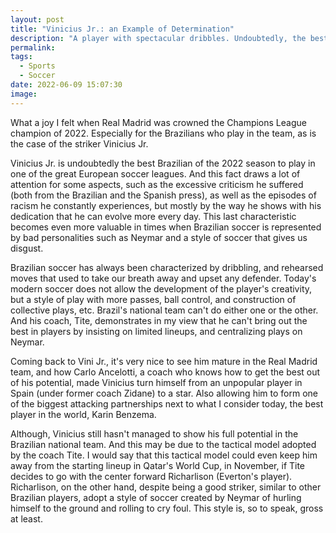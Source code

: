 ```yaml
---
layout: post
title: "Vinicius Jr.: an Example of Determination"
description: "A player with spectacular dribbles. Undoubtedly, the best Brazilian to play in one of the great European soccer leagues"
permalink: 
tags:
  - Sports
  - Soccer
date: 2022-06-09 15:07:30
image:
---
```


What a joy I felt when Real Madrid was crowned the Champions League champion of 2022. Especially for the Brazilians who play in the team, as is the case of the striker Vinicius Jr.

Vinicius Jr. is undoubtedly the best Brazilian of the 2022 season to play in one of the great European soccer leagues. And this fact draws a lot of attention for some aspects, such as the excessive criticism he suffered (both from the Brazilian and the Spanish press), as well as the episodes of racism he constantly experiences, but mostly by the way he shows with his dedication that he can evolve more every day. This last characteristic becomes even more valuable in times when Brazilian soccer is represented by bad personalities such as Neymar and a style of soccer that gives us disgust.

Brazilian soccer has always been characterized by dribbling, and rehearsed moves that used to take our breath away and upset any defender. Today's modern soccer does not allow the development of the player's creativity, but a style of play with more passes, ball control, and construction of collective plays, etc. Brazil's national team can't do either one or the other. And his coach, Tite, demonstrates in my view that he can't bring out the best in players by insisting on limited lineups, and centralizing plays on Neymar.

Coming back to Vini Jr., it's very nice to see him mature in the Real Madrid team, and how Carlo Ancelotti, a coach who knows how to get the best out of his potential, made Vinicius turn himself from an unpopular player in Spain (under former coach Zidane) to a star. Also allowing him to form one of the biggest attacking partnerships next to what I consider today, the best player in the world, Karin Benzema.

Although, Vinicius still hasn't managed to show his full potential in the Brazilian national team. And this may be due to the tactical model adopted by the coach Tite. I would say that this tactical model could even keep him away from the starting lineup in Qatar's World Cup, in November, if Tite decides to go with the center forward Richarlison (Everton's player). Richarlison, on the other hand, despite being a good striker, similar to other Brazilian players, adopt a style of soccer created by Neymar of hurling himself to the ground and rolling to cry foul. This style is, so to speak, gross at least.

